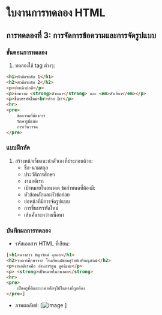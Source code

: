 # ใบงานการทดลอง HTML
 
## การทดลองที่ 3: การจัดการข้อความและการจัดรูปแบบ
### ขั้นตอนการทดลอง
1. ทดลองใช้ tag ต่างๆ:
```html
<h1>หัวข้อระดับ 1</h1>
<h2>หัวข้อระดับ 2</h2>
<p>ย่อหน้าปกติ</p>
<p>ข้อความ <strong>ตัวหนา</strong> และ <em>ตัวเอียง</em></p>
<p>ขึ้นบรรทัดใหม่<br>ด้วย br</p>
<hr>
<pre>
    ข้อความที่ต้องการ
    รักษารูปแบบ
    การเว้นวรรค
</pre>
```

### แบบฝึกหัด
1. สร้างหน้าเว็บแนะนำตัวเองที่ประกอบด้วย:
   - ชื่อ-นามสกุล
   - ประวัติการศึกษา
   - งานอดิเรก
   - เป้าหมายในอนาคต
 ข้อกำหนดที่ต้องมี:
   - หัวข้อหลักและหัวข้อย่อย
   - ย่อหน้าที่มีการจัดรูปแบบ
   - การขึ้นบรรทัดใหม่
   - เส้นคั่นระหว่างเนื้อหา
### บันทึกผลการทดลอง
- รหัสเอกสาร HTML ที่เขียน:
```html
[<h1>นางสาว ธัญวรัตม์ ลุลอบ</h1>
<h2>จบการศึกษาจาก โรงเรียนมัธยมสุวิทย์เสรีอณุสรณ์</h2>
<p>งานอดิเรคคือ อ่านการ์ตูน ดูอนิเมะ</p>
<p> <strong>เป้าหมายในอนาคต</strong>
<hr>
<pre>
    เป็นครูที่ดีและนำพาเด็กๆไปในทางที่ถูกต้อง
</pre>]
```
- ภาพผลลัพธ์:
[![image](https://github.com/user-attachments/assets/b5413577-3406-494d-a1c5-b9ec935e2f54)
]



